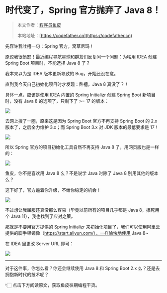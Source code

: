 # 时代变了，Spring 官方抛弃了 Java 8！

> 本文作者：[程序员鱼皮](https://yuyuanweb.feishu.cn/wiki/Abldw5WkjidySxkKxU2cQdAtnah)
>
> 本站地址：[https://codefather.cn](https://codefather.cn)

先容许我吐槽一句：Spring 官方，窝草尼玛！

原谅我很愤怒！最近编程导航星球和群友们反复问一个问题：为啥用 IDEA 创建 Spring Boot 项目时，不能选择 Java 8 了？

我本来以为是 IDEA 版本更新导致的 Bug，开始还没在意。

直到我今天自己初始化项目时才发现：卧槽，Java 8 真没了？！ 

具体一点，应该是使用 IDEA 内置的 Spring Initializr 创建 Spring Boot 新项目时，没有 Java 8 的选项了，只剩下了 >= 17 的版本：

![](https://pic.yupi.icu/1/image-20231128190051120.png)

去网上搜了一圈，原来这是因为 Spring Boot 官方不再支持 Spring Boot 的 2.x 版本了，之后全力维护 3.x；而 Spring Boot 3.x 对 JDK 版本的最低要求是 17！

![](https://pic.yupi.icu/1/image-20231128190129621.png)

所以 Spring 官方的项目初始化工具自然不再支持 Java 8 了，用网页版也是一样的：

![](https://pic.yupi.icu/1/image-20231128190940856.png)

鱼皮，你不是喜欢用 Java 8 么？不是说学 Java 时除了 Java 8 别用其他的版本么？

这下好了，官方逼着你升级，不给你稳定的机会！

![](https://pic.yupi.icu/1/image-20231128191050766.png)

不过想让我屈服还真没那么容易（毕竟以前所有的项目几乎都是 Java 8，撑死用个 Java 11），我也找到了应对之策。

那就是不要用官方提供的 Spring Initializr 来初始化项目了，我们可以使用阿里云提供的脚手架镜像（https://start.aliyun.com/），一样愉快地使用 Java 8~

在 IDEA 里更改 Server URL 即可：

![](https://pic.yupi.icu/1/image-20231128190138991.png)



---



对于这件事，你怎么看？你还会继续使用 Java 8 和 Spring Boot 2.x 么？还是去拥抱新时代的技术呢？

👇🏻 点击下方阅读原文，获取鱼皮往期编程干货。